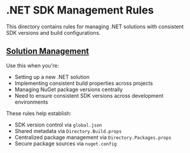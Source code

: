 # .NET SDK Management Rules

This directory contains rules for managing .NET solutions with consistent SDK versions and build configurations.

## [Solution Management](solution-management.mdc)

Use this when you're:
- Setting up a new .NET solution
- Implementing consistent build properties across projects
- Managing NuGet package versions centrally
- Need to ensure consistent SDK versions across development environments

These rules help establish:
- SDK version control via `global.json`
- Shared metadata via `Directory.Build.props`
- Centralized package management via `Directory.Packages.props`
- Secure package sources via `nuget.config` 